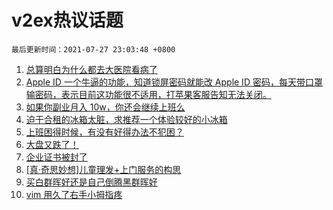 # v2ex热议话题

`最后更新时间：2021-07-27 23:03:48 +0800`

1. [总算明白为什么都去大医院看病了](https://www.v2ex.com/t/791976)
1. [Apple ID 一个牛逼的功能，知道锁屏密码就能改 Apple ID 密码，每天带口罩输密码，表示目前这功能很不适用，打苹果客服告知无法关闭。](https://www.v2ex.com/t/792015)
1. [如果你副业月入 10w，你还会继续上班么](https://www.v2ex.com/t/792067)
1. [迫于合租的冰箱太脏，求推荐一个体验较好的小冰箱](https://www.v2ex.com/t/792002)
1. [上班困得时候，有没有好得办法不犯困？](https://www.v2ex.com/t/791982)
1. [大盘又跌了！](https://www.v2ex.com/t/792061)
1. [企业证书被封了](https://www.v2ex.com/t/791985)
1. [[真·奇思妙想]儿童理发+上门服务的构思](https://www.v2ex.com/t/792047)
1. [买白群晖好还是自己倒腾黑群晖好](https://www.v2ex.com/t/792068)
1. [vim 用久了右手小拇指疼](https://www.v2ex.com/t/792022)

